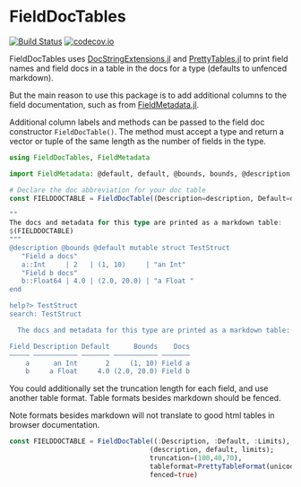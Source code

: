 # FieldDocTables

[![Build Status](https://travis-ci.org/rafaqz/FieldDocTables.jl.svg?branch=master)](https://travis-ci.org/rafaqz/FieldDocTables.jl)
[![codecov.io](http://codecov.io/github/rafaqz/FieldDocTables.jl/coverage.svg?branch=master)](http://codecov.io/github/rafaqz/FieldDocTables.jl?branch=master)

FieldDocTables uses [DocStringExtensions.jl](https://github.com/JuliaDocs/DocStringExtensions.jl)
and [PrettyTables.jl](https://github.com/ronisbr/PrettyTables.jl) to print field names and field
docs in a table in the docs for a type (defaults to unfenced markdown).

But the main reason to use this package is to add additional columns to the
field documentation, such as from [FieldMetadata.jl](https://github.com/rafaqz/FieldMetadata.jl).

Additional column labels and methods can be passed to the field doc
constructor `FieldDocTable()`. The method must accept a type and return a
vector or tuple of the same length as the number of fields in the type.

```julia
using FieldDocTables, FieldMetadata

import FieldMetadata: @default, default, @bounds, bounds, @description, description

# Declare the doc abbreviation for your doc table
const FIELDDOCTABLE = FieldDocTable((Description=description, Default=default, Bounds=bounds))

""
The docs and metadata for this type are printed as a markdown table:
$(FIELDDOCTABLE)
"""
@description @bounds @default mutable struct TestStruct
   "Field a docs"
   a::Int     | 2   | (1, 10)     | "an Int"
   "Field b docs"
   b::Float64 | 4.0 | (2.0, 20.0) | "a Float "
end

help?> TestStruct
search: TestStruct

  The docs and metadata for this type are printed as a markdown table:

Field Description Default      Bounds    Docs
––––– ––––––––––– ––––––– ––––––––––– –––––––
    a      an Int       2     (1, 10) Field a
    b     a Float     4.0 (2.0, 20.0) Field b
```

You could additionally set the truncation length for each field, and use another
table format. Table formats besides markdown should be fenced.

Note formats besides markdown will not translate to good html tables in browser documentation.

```julia
const FIELDDOCTABLE = FieldDocTable((:Description, :Default, :Limits),
                                   (description, default, limits);
                                   truncation=(100,40,70),
                                   tableformat=PrettyTableFormat(unicode_rounded),
                                   fenced=true)


```

